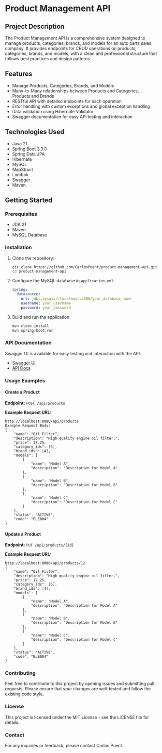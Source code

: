 # Product Management API

## Project Description
The Product Management API is a comprehensive system designed to manage products, categories, brands, and models for an auto parts sales company. It provides endpoints for CRUD operations on products, categories, brands, and models, with a clean and professional structure that follows best practices and design patterns.

## Features
- Manage Products, Categories, Brands, and Models
- Many-to-Many relationships between Products and Categories, Products and Brands
- RESTful API with detailed endpoints for each operation
- Error handling with custom exceptions and global exception handling
- Data validation using Hibernate Validator
- Swagger documentation for easy API testing and interaction

## Technologies Used
- Java 21
- Spring Boot 3.3.0
- Spring Data JPA
- Hibernate
- MySQL
- MapStruct
- Lombok
- Swagger
- Maven

## Getting Started

### Prerequisites
- JDK 21
- Maven
- MySQL Database

### Installation
1. Clone the repository:
    ```bash
    git clone https://github.com/CarlosPuent/product-management-api.git
    cd product-management-api
    ```

2. Configure the MySQL database in `application.yml`:
    ```yaml
    spring:
      datasource:
        url: jdbc:mysql://localhost:3306/your_database_name
        username: your_username
        password: your_password
    ```

3. Build and run the application:
    ```bash
    mvn clean install
    mvn spring-boot:run
    ```

### API Documentation
Swagger UI is available for easy testing and interaction with the API.

- [Swagger UI](http://localhost:8080/swagger-ui.html)
- [API Docs](http://localhost:8080/v3/api-docs)

### Usage Examples
#### Create a Product
**Endpoint:** `POST /api/products`

**Example Request URL:**
```plaintext
http://localhost:8080/api/products
Example Request Body:
{
    "name": "Oil Filter",
    "description": "High quality engine oil filter.",
    "price": 17.25,
    "category_ids": [5],
    "brand_ids": [4],
    "models": [
        {
            "name": "Model A",
            "description": "Description for Model A"
        },
        {
            "name": "Model B",
            "description": "Description for Model B"
        },
        {
            "name": "Model C",
            "description": "Description for Model C"
        }
    ],
    "status": "ACTIVE",
    "code": "ELE004"
}
```
#### Update a Product
**Endpoint:** `PUT /api/products/{id}`

**Example Request URL:**
```plaintext
http://localhost:8080/api/products/12
{
    "name": "Oil Filter",
    "description": "High quality engine oil filter.",
    "price": 17.25,
    "category_ids": [5],
    "brand_ids": [4],
    "models": [
        {
            "name": "Model A",
            "description": "Description for Model A"
        },
        {
            "name": "Model B",
            "description": "Description for Model B"
        },
        {
            "name": "Model C",
            "description": "Description for Model C"
        }
    ],
    "status": "ACTIVE",
    "code": "ELE004"
}
```
### Contributing
Feel free to contribute to this project by opening issues and submitting pull requests. Please ensure that your changes are well-tested and follow the existing code style.

### License
This project is licensed under the MIT License - see the LICENSE file for details.

### Contact
For any inquiries or feedback, please contact Carlos Puent.
